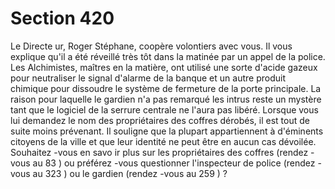 # Section 420

Le Directe ur, Roger Stéphane, coopère volontiers avec vous. Il vous explique qu'il a été
réveillé très tôt dans la matinée par un appel de la police. Les Alchimistes, maîtres en la
matière, ont utilisé une sorte d'acide gazeux pour neutraliser le signal d'alarme de la
banque et un autre produit chimique pour dissoudre le système de fermeture de la porte
principale. La raison pour laquelle le gardien n'a pas remarqué les intrus reste un mystère
tant que le logiciel de la serrure centrale ne l'aura pas libéré. Lorsque vous lui demandez
le nom des propriétaires des coffres dérobés, il est tout de suite moins prévenant. Il
souligne que la plupart appartiennent à d'éminents citoyens de la ville et que leur identité
ne peut être en aucun cas dévoilée. Souhaitez -vous en savo ir plus sur les propriétaires des
coffres (rendez -vous au  83 ) ou préférez -vous questionner l'inspecteur de police (rendez -
vous au  323 ) ou le gardien (rendez -vous au  259 ) ?
